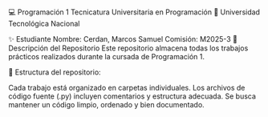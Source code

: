 💻 Programación 1
Tecnicatura Universitaria en Programación
📍 Universidad Tecnológica Nacional

✨ Estudiante
Nombre: Cerdan, Marcos Samuel
Comisión: M2025-3
📂 Descripción del Repositorio
Este repositorio almacena todas los trabajos prácticos realizados durante la cursada de Programación 1.

📌 Estructura del repositorio:

Cada trabajo está organizado en carpetas individuales.
Los archivos de código fuente (.py) incluyen comentarios y estructura adecuada.
Se busca mantener un código limpio, ordenado y bien documentado.
